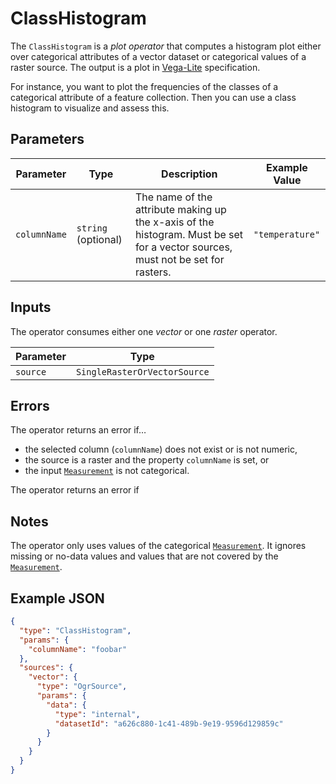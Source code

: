 # ClassHistogram

The `ClassHistogram` is a _plot operator_ that computes a histogram plot either over categorical attributes of a vector dataset or categorical values of a raster source.
The output is a plot in [Vega-Lite](https://vega.github.io/vega-lite/) specification.

For instance, you want to plot the frequencies of the classes of a categorical attribute of a feature collection.
Then you can use a class histogram to visualize and assess this.

## Parameters

| Parameter    | Type                | Description                                                                                                                     | Example Value   |
| ------------ | ------------------- | ------------------------------------------------------------------------------------------------------------------------------- | --------------- |
| `columnName` | `string` (optional) | The name of the attribute making up the x-axis of the histogram. Must be set for a vector sources, must not be set for rasters. | `"temperature"` |

## Inputs

The operator consumes either one _vector_ or one _raster_ operator.

| Parameter | Type                         |
| --------- | ---------------------------- |
| `source`  | `SingleRasterOrVectorSource` |

## Errors

The operator returns an error if…

- the selected column (`columnName`) does not exist or is not numeric,
- the source is a raster and the property `columnName` is set, or
- the input [`Measurement`](../datatypes/measurement.md) is not categorical.

The operator returns an error if

## Notes

The operator only uses values of the categorical [`Measurement`](../datatypes/measurement.md).
It ignores missing or no-data values and values that are not covered by the [`Measurement`](../datatypes/measurement.md).

## Example JSON

```json
{
  "type": "ClassHistogram",
  "params": {
    "columnName": "foobar"
  },
  "sources": {
    "vector": {
      "type": "OgrSource",
      "params": {
        "data": {
          "type": "internal",
          "datasetId": "a626c880-1c41-489b-9e19-9596d129859c"
        }
      }
    }
  }
}
```

